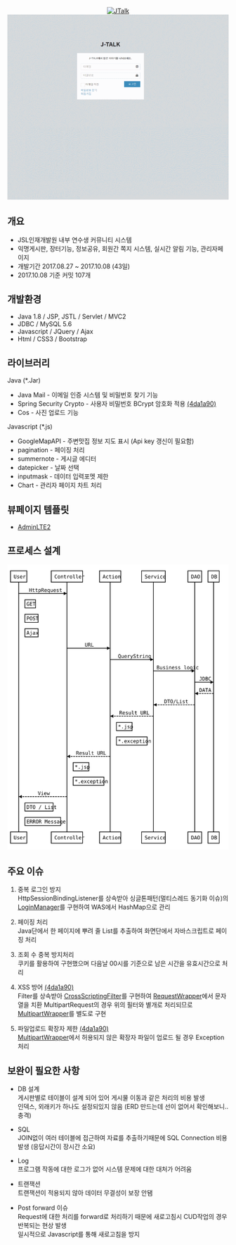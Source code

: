 <p align="center">
    <a href="#"><img alt="JTalk" src="https://i.imgur.com/qQTkKor.png" width="300"></a><br>
    <a href="#"><img alt="JTalk" src="https://github.com/10milin/JTalk/blob/master/jtalk.gif" width="800"></a>
</p>

## 개요
- JSL인재개발원 내부 연수생 커뮤니티 시스템 
- 익명게시판, 장터기능, 정보공유, 회원간 쪽지 시스템, 실시간 알림 기능, 관리자페이지
- 개발기간 2017.08.27 ~ 2017.10.08 (43일)
- 2017.10.08 기준 커밋 107개


## 개발환경
- Java 1.8 / JSP, JSTL / Servlet / MVC2
- JDBC / MySQL 5.6
- Javascript / JQuery / Ajax
- Html / CSS3 / Bootstrap


## 라이브러리
Java (*.Jar)
  - Java Mail - 이메일 인증 시스템 및 비밀번호 찾기 기능
  - Spring Security Crypto - 사용자 비밀번호 BCrypt 암호화 적용 [(4da1a90)](https://github.com/10milin/JTalk/commit/4da1a902b488a5e26432ba9c17bdd99e696ae952) 
  - Cos - 사진 업로드 기능
  
Javascript (*.js)
  - GoogleMapAPI - 주변맛집 정보 지도 표시 (Api key 갱신이 필요함)
  - pagination - 페이징 처리
  - summernote - 게시글 에디터
  - datepicker - 날짜 선택
  - inputmask - 데이터 입력포멧 제한
  - Chart - 관리자 페이지 차트 처리

## 뷰페이지 템플릿
- [AdminLTE2](https://adminlte.io/)


## 프로세스 설계  
<img src="./diagram.svg">


## 주요 이슈
1. 중복 로그인 방지  
  HttpSessionBindingListener를 상속받아 싱글톤패턴(멀티스레드 동기화 이슈)의 [LoginManager](https://github.com/10milin/JTalk/blob/master/JTalk/src/com/jtalk/core/LoginManager.java)를 구현하여 WAS에서 HashMap으로 관리

2. 페이징 처리  
  Java단에서 한 페이지에 뿌려 줄 List를 추출하여 화면단에서 자바스크립트로 페이징 처리
  
3. 조회 수 중복 방지처리  
  쿠키를 활용하여 구현했으며 다음날 00시를 기준으로 남은 시간을 유효시간으로 처리
  
4. XSS 방어 [(4da1a90)](https://github.com/10milin/JTalk/commit/4da1a902b488a5e26432ba9c17bdd99e696ae952)   
  Filter를 상속받아 [CrossScriptingFilter](https://github.com/10milin/JTalk/blob/master/JTalk/src/com/jtalk/security/CrossScriptingFilter.java)를 구현하여 [RequestWrapper](https://github.com/10milin/JTalk/blob/master/JTalk/src/com/jtalk/security/RequestWrapper.java)에서 문자열을 치환
  MultipartRequest의 경우 위의 필터와 별개로 처리되므로 [MultipartWrapper](https://github.com/10milin/JTalk/blob/master/JTalk/src/com/jtalk/security/MultipartWrapper.java)를 별도로 구현

5. 파일업로드 확장자 제한 [(4da1a90)](https://github.com/10milin/JTalk/commit/4da1a902b488a5e26432ba9c17bdd99e696ae952)   
  [MultipartWrapper](https://github.com/10milin/JTalk/blob/master/JTalk/src/com/jtalk/security/MultipartWrapper.java)에서 허용되지 않은 확장자 파일이 업로드 될 경우 Exception 처리


## 보완이 필요한 사항
- DB 설계  
  게시판별로 테이블이 설계 되어 있어 게시물 이동과 같은 처리의 비용 발생  
  인덱스, 외래키가 하나도 설정되있지 않음 (ERD 만드는데 선이 없어서 확인해보니.. 충격)
  
- SQL  
  JOIN없이 여러 테이블에 접근하여 자료를 추출하기때문에 SQL Connection 비용 발생 (응답시간이 장시간 소요)
  
- Log  
  프로그램 작동에 대한 로그가 없어 시스템 문제에 대한 대처가 어려움

- 트랜잭션  
  트랜잭션이 적용되지 않아 데이터 무결성이 보장 안됌
  
- Post forward 이슈  
  Request에 대한 처리를 forward로 처리하기 때문에 새로고침시 CUD작업의 경우 반복되는 현상 발생  
  일시적으로 Javascript를 통해 새로고침을 방지
  
